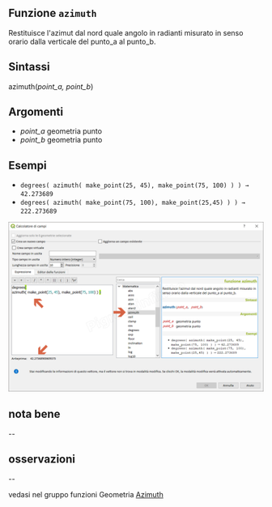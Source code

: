 ## Funzione `azimuth`

Restituisce l'azimut dal nord quale angolo in radianti misurato in senso orario dalla verticale del punto_a al punto_b.

## Sintassi

azimuth(_point_a, point_b_)

## Argomenti

* _point_a_ geometria punto
* _point_b_ geometria punto

## Esempi

* `degrees( azimuth( make_point(25, 45), make_point(75, 100) ) ) → 42.273689`
* `degrees( azimuth( make_point(75, 100), make_point(25,45) ) ) → 222.273689`

![](/img/matematica/azimuth/azimuth1.png)

## nota bene

--

## osservazioni

--

vedasi nel gruppo funzioni Geometria [Azimuth](/gr_funzioni/geometria/azimuth.md)